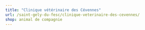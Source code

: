 ```yaml
---
title: "Clinique vétérinaire des Cévennes"
url: /saint-gely-du-fesc/clinique-veterinaire-des-cevennes/
shop: animal de compagnie
---
```

